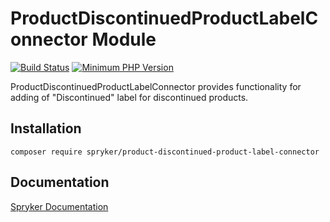 # ProductDiscontinuedProductLabelConnector Module
[![Build Status](https://travis-ci.org/spryker/product-discontinued-product-label-connector.svg)](https://travis-ci.org/spryker/product-discontinued-product-label-connector)
[![Minimum PHP Version](https://img.shields.io/badge/php-%3E%3D%207.3-8892BF.svg)](https://php.net/)

ProductDiscontinuedProductLabelConnector provides functionality for adding of "Discontinued" label for discontinued products.

## Installation

```
composer require spryker/product-discontinued-product-label-connector
```

## Documentation

[Spryker Documentation](https://academy.spryker.com/developing_with_spryker/module_guide/modules.html)
